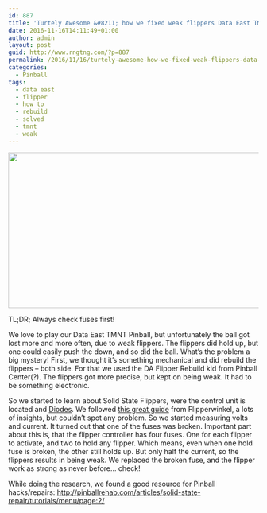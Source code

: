 ```yaml
---
id: 887
title: 'Turtely Awesome &#8211; how we fixed weak flippers Data East TMNT Pinball'
date: 2016-11-16T14:11:49+01:00
author: admin
layout: post
guid: http://www.rngtng.com/?p=887
permalink: /2016/11/16/turtely-awesome-how-we-fixed-weak-flippers-data-east-tmnt-pinball/
categories:
  - Pinball
tags:
  - data east
  - flipper
  - how to
  - rebuild
  - solved
  - tmnt
  - weak
---
```

<img class="aligncenter" src="https://i.ytimg.com/vi/B97sXcim53c/maxresdefault.jpg" width="557" height="313" />

TL;DR; Always check fuses first!

We love to play our Data East TMNT Pinball, but unfortunately the ball got lost more and more often, due to weak flippers. The flippers did hold up, but one could easily push the down, and so did the ball. What&#8217;s the problem a big mystery! First, we thought it&#8217;s something mechanical and did rebuild the flippers &#8211; both side. For that we used the DA Flipper Rebuild kid from Pinball Center(?). The flippers got more precise, but kept on being weak. It had to be something electronic.

So we started to learn about Solid State Flippers, were the control unit is located and [Diodes](http://peakpinball.com/2014/01/30/coil-diodes/). We followed [this great guide](http://techniek.flipperwinkel.nl/desega/index2.htm#reset) from Flipperwinkel, a lots of insights, but couldn&#8217;t spot any problem. So we started measuring volts and current. It turned out that one of the fuses was broken. Important part about this is, that the flipper controller has four fuses. One for each flipper to activate, and two to hold any flipper. Which means, even when one hold fuse is broken, the other still holds up. But only half the current, so the flippers results in being weak. We replaced the broken fuse, and the flipper work as strong as never before&#8230; check!

While doing the research, we found a good resource for Pinball hacks/repairs: <http://pinballrehab.com/articles/solid-state-repair/tutorials/menu/page:2/>